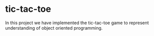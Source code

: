 # tic-tac-toe
In this project we have implemented the tic-tac-toe game to represent understanding of object oriented programming.

